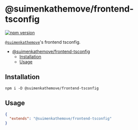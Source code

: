 # @suimenkathemove/frontend-tsconfig

[![npm version](https://badge.fury.io/js/@suimenkathemove%2Ffrontend-tsconfig.svg)](https://badge.fury.io/js/@suimenkathemove%2Ffrontend-tsconfig)

[`@suimenkathemove`](https://github.com/suimenkathemove)'s frontend tsconfig.

- [@suimenkathemove/frontend-tsconfig](#suimenkathemovefrontend-tsconfig)
  - [Installation](#installation)
  - [Usage](#usage)

## Installation

```shell
npm i -D @suimenkathemove/frontend-tsconfig
```

## Usage

```json
{
  "extends": "@suimenkathemove/frontend-tsconfig"
}
```
